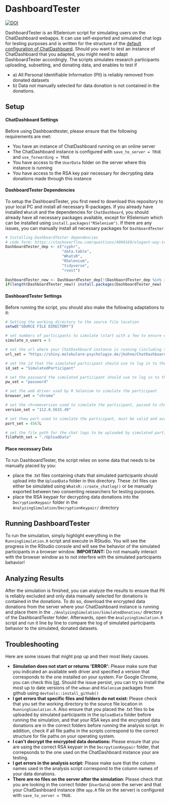 # DashboardTester
[![DOI](https://zenodo.org/badge/633872002.svg)](https://zenodo.org/badge/latestdoi/633872002)

DashboardTester is an RSelenium script for simulating users on the ChatDashboard webapps. It can use self-exported and simulated chat logs for testing purposes and is written for the structure of the [default configuration of ChatDashboard](https://shiny.molekulare-psychologie.de/jkohne/ChatDashboardShowcase/?id=ShowCaseUser). Should you want to test an instance of ChatDashboard that you adapted, you might need to adapt DashboardTester accordingly. The scripts simulates research participants uploading, subsetting, and donating data, and enables to test if
 - a) All Personal Identifiable Information (PII) is reliably removed from donated datasets
 - b) Data not manually selected for data donation is not contained in the donations.

## Setup

#### ChatDashboard Settings
Before using Dashboardtester, please ensure that the following requirements are met:

 - You have an instance of ChatDashboard running on an online server
 - The ChatDashboard instance is configured with `save_to_server = TRUE` and `use_forwarding = TRUE`
 - You have access to the `UserData` folder on the server where this instance is running
 - You have access to the RSA key pair necessary for decrypting data donations made through this instance


#### DashboardTester Dependencies
To setup the DashboardTester, you first need to download this repository to your local PC and install all necessary R-packages. If you already
have installed `WhatsR` and the dependencies for `ChatDashboard`, you should already have all necessary packages available, except for RSelenium which can be installed using `install.packages("RSelenium")`. If there are any issues, you can manually install all necessary packages for `DashboardTester`

```R
# Installing DashboardTester dependencies
# code form: https://stackoverflow.com/questions/4090169/elegant-way-to-check-for-missing-packages-and-install-them
DashboardTester_dep <- c("cyphr",
                         "data.table",
                         "WhatsR",
                         "RSelenium",
                         "tidyverse",
                         "rvest")
                       
DashboardTester_new <- DashbaordTester_dep[!(DashbaordTester_dep %in% installed.packages()[,"Package"])]
if(length(DashboardTester_new)) install.packages(DashboardTester_new)

```

#### DashboardTester Settings
Before running the script, you should also make the following adaptations to it:

```R
# Setting the working directory to the source file location
setwd("SOURCE FILE DIRECTORY")

# set numbers of participants to simulate (start with a few to ensure everything is working)
simulate_n_users = 5

# set the url where your ChatDashboard instance is running (including the forwarding parameter)
url_set = "https://shiny.molekulare-psychologie.de/jkohne/ChatDashboardShowcase/?id="

# set the id that the simulated participant should use to log in to the ChatDashboard
id_set = "SimulatedParticipant"

# set the password the simulated participant should use to log in to the ChatDashboard
pw_set = "password"

# set the web driver used by R Selenium to simulate the participant
browser_set = "chrome"

# set the chromeversion used to simulate the participant, passed to chreomver paramter in RSelenium::rsDriver()
version_set = "112.0.5615.49"

# set thew port used to simulate the participant, must be valid and available
port_set = 4567L

# set the file path for the chat logs to be uploaded by simulated participants
filePath_set = "./UploadData"

```

#### Place necessary Data

To run DashboardTester, the script relies on some data that needs to be manually placed by you:
 
  - place the .txt files containing chats that simulated participants should upload into the `UploadData` folder in this directory. These .txt files can either be simulated using `WhatsR::create_chatlog()` or be manually exported between two consenting researchers for testing purposes.
  - place the RSA keypair for decrypting data donations into the `DecryptionKeypair` folder in the `AnalyzingSimulation/DecryptionKeypair/` directory

## Running DashboardTester

To run the simulation, simply highlight everything in the `RunningSimulation.R` script and execute in RStudio. You will see the progress in the RStudio console and will see the behavior of the simulated participants in a browser window.
**IMPORTANT:** Do not manually interact with the browser window as to not interfere with the simulated participants behavior!

## Analyzing Results

After the simulation is finished, you can analyze the results to ensure that PII is reliably excluded and only data manually selected for donations is contained in the donations. To do so, download the encrypted data donations from the server where your ChatDashboard instance is running and place them in the `./AnalyzingSimulation/SimulatedDonatios/` directory of the DashboardTester folder. Afterwards, open the `AnalyzingSimulation.R` script and run it line by line to compare the log of simulated participants behavior to the simulated, donated datasets.

## Troubleshooting
Here are some issues that might pop up and their most likely causes.

 - **Simulation does not start or returns 'ERROR':** Please make sure that you indicated an available web driver and specified a version that corresponds to the one installed on your system. For Google Chrome, you can check this [list](https://chromedriver.chromium.org/downloads). Should the issue persist, you can try to install the most up to date versions of the `wdman` and `RSelenium` packages from github using `devtools::install_github()`
 - **I get errors that specific files and folders do not exist:** Please check that you set the working directory to the source file location in `RunningSimulation.R`. Also ensure that you placed the .txt files to be uploaded by simulated participants in the `UploadData` folder before running the simulation, and that your RSA keys and the encrypted data donations are in the correct folders before running the analysis script. In addition, check if all file paths in the scripts correspond to the correct structure for file paths on your operating system.
 - **I can't decrypt the encrypted data donations:** Please ensure that you are using the correct RSA keypair in the `DecrpytionKeypair` folder, that correpsonds to the one used on the ChatDashboard instance your are testing.
 - **I get errors in the analysis script:** Please make sure that the column names used in the analysis script correspond to the column names of your data donations.
 - **There are no files on the server after the simulation**: Please check that you are looking in the correct folder (`UserData`) onm the server and that your ChatDashboard instance (the `app.R` file on the server) is configured with `save_to_server = TRUE`.
